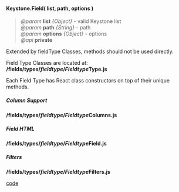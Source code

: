 #### Keystone.Field( list, path, options )
> *@param* **list** _{Object}_  - valid Keystone list   
> *@param* **path** _{String}_  - path   
> *@param* **options** _{Object}_  - options   
> *@api* **private**  

Extended by fieldType Classes, methods should not be used directly.

Field Type Classes are located at:  
**/fields/types/<i>fieldtype</i>/<i>Fieldtype</i>Type.js**  

  
Each Field Type has React class constructors on top of their unique methods.

##### Column Support
**/fields/types/<i>fieldtype</i>/<i>Fieldtype</i>Columns.js**  
##### Field HTML  
**/fields/types/<i>fieldtype</i>/<i>Fieldtype</i>Field.js**  
##### Filters
**/fields/types/<i>fieldtype</i>/<i>Fieldtype</i>Filters.js**  

 

<div class="code-header addGitHubLink" data-file="fields/types/Type.js"> <a href="#" class="loadCode"> code</a></div><pre class=" language-javascript hideCode api"></pre> 


